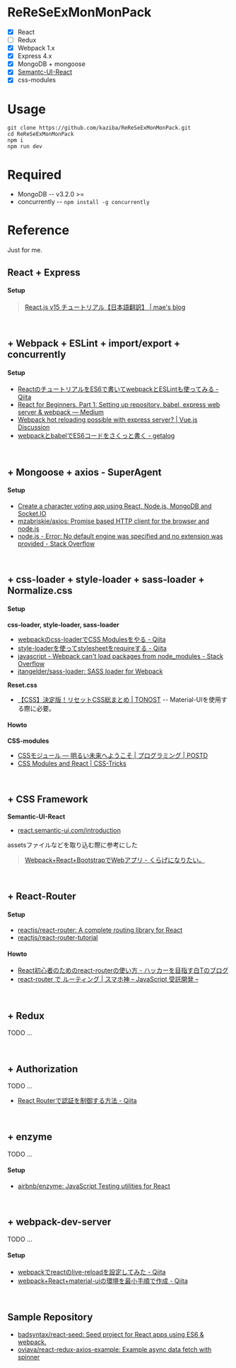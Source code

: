 ReReSeExMonMonPack
======

- [x] React
- [ ] Redux
- [x] Webpack 1.x
- [x] Express 4.x
- [x] MongoDB + mongoose
- [x] <a href="http://react.semantic-ui.com/introduction">Semantc-UI-React</a>
- [x] css-modules

# Usage

    git clone https://github.com/kaziba/ReReSeExMonMonPack.git
    cd ReReSeExMonMonPack
    npm i
    npm run dev

# Required

- MongoDB
-- v3.2.0 >=
- concurrently
-- `npm install -g concurrently`


# Reference

Just for me.

## React + Express

#### Setup

> <a href="http://mae.chab.in/archives/2872" target="_blank">React.js v15 チュートリアル【日本語翻訳】 | mae&apos;s blog</a>

<br>

## + Webpack + ESLint + import/export + concurrently

#### Setup

- <a href="http://qiita.com/morizotter/items/9e2a7def6773a2a8e174" target="_blank">ReactのチュートリアルをES6で書いてwebpackとESLintも使ってみる - Qiita</a>
- <a href="https://medium.com/@viatsko/react-for-beginners-part-1-setting-up-repository-babel-express-web-server-webpack-a3a90cc05d1e#.6d3sozh4t" target="_blank">React for Beginners. Part 1: Setting up repository, babel, express web server &amp; webpack — Medium</a>
- <a href="http://forum.vuejs.org/topic/836/webpack-hot-reloading-possible-with-express-server/6" target="_blank">Webpack hot reloading possible with express server? | Vue.js Discussion</a>
- <a href="http://geta6.hatenablog.com/entry/2016/04/05/165201" target="_blank">webpackとbabelでES6コードをさくっと書く - getalog</a>

<br>

## + Mongoose + axios - SuperAgent

#### Setup

- <a href="http://sahatyalkabov.com/create-a-character-voting-app-using-react-nodejs-mongodb-and-socketio/" target="_blank">Create a character voting app using React, Node.js, MongoDB and Socket.IO</a>
- <a href="https://github.com/mzabriskie/axios" target="_blank">mzabriskie/axios: Promise based HTTP client for the browser and node.js</a>
- <a href="http://stackoverflow.com/questions/23595282/error-no-default-engine-was-specified-and-no-extension-was-provided" target="_blank">node.js - Error: No default engine was specified and no extension was provided - Stack Overflow</a>

<br>

## + css-loader + style-loader + sass-loader + Normalize.css

#### Setup

**css-loader, style-loader, sass-loader**

- <a href="http://qiita.com/_likr/items/c335dec5221024ad56bc" target="_blank">webpackのcss-loaderでCSS Modulesをやる - Qiita</a>
- <a href="http://qiita.com/nekobato/items/43122e0ff7d260b2b0cc" target="_blank">style-loaderを使ってstylesheetをrequireする - Qiita</a>
- <a href="http://stackoverflow.com/questions/35247851/webpack-cant-load-packages-from-node-modules" target="_blank">javascript - Webpack can&apos;t load packages from node_modules - Stack Overflow</a>
- <a href="https://github.com/jtangelder/sass-loader" target="_blank">jtangelder/sass-loader: SASS loader for Webpack</a>

**Reset.css**

- <a href="http://tonost.com/2015/03/10/%E3%80%90css%E3%80%91%E6%B1%BA%E5%AE%9A%E7%89%88%EF%BC%81%E3%83%AA%E3%82%BB%E3%83%83%E3%83%88css%E7%B7%8F%E3%81%BE%E3%81%A8%E3%82%81/" target="_blank">【CSS】決定版！リセットCSS総まとめ | TONOST</a>
-- Material-UIを使用する際に必要。

#### Howto

**CSS-modules**

- <a href="http://postd.cc/css-modules/" target="_blank">CSSモジュール ― 明るい未来へようこそ | プログラミング | POSTD</a>
- <a href="https://css-tricks.com/css-modules-part-3-react/" target="_blank">CSS Modules and React | CSS-Tricks</a>

<br>

## + CSS Framework

**Semantic-UI-React**

- <a href="http://react.semantic-ui.com/introduction" target="_blank">react.semantic-ui.com/introduction</a>

assetsファイルなどを取り込む際に参考にした

> <a href="http://wannabe-jellyfish.hatenablog.com/entry/2016/03/06/034101" target="_blank">Webpack+React+BootstrapでWebアプリ - くらげになりたい。</a>

<br>


## + React-Router

#### Setup

- <a href="https://github.com/reactjs/react-router" target="_blank">reactjs/react-router: A complete routing library for React</a>
- <a href="https://github.com/reactjs/react-router-tutorial" target="_blank">reactjs/react-router-tutorial</a>

#### Howto

- <a href="http://beck23.hatenablog.com/entry/2015/02/20/054900" target="_blank">React初心者のためのreact-routerの使い方 - ハッカーを目指す白Tのブログ</a>
- <a href="http://smart.ataglance.jp/2016-01-07-react-router/" target="_blank">react-router で ルーティング | スマホ神 – JavaScript 受託開発 –</a>



<br>

## + Redux

TODO ...

<br>

## + Authorization

TODO ...

- <a href="http://qiita.com/suin/items/b7275ff3eb3486380c7e" target="_blank">React Routerで認証を制御する方法 - Qiita</a>

<br>

## + enzyme

TODO ...

#### Setup

- <a href="https://github.com/airbnb/enzyme" target="_blank">airbnb/enzyme: JavaScript Testing utilities for React</a>

<br>

## + webpack-dev-server

TODO ...

#### Setup

- <a href="http://qiita.com/fknsy/items/d2e216ae7bbe7e72d695" target="_blank">webpackでreactのlive-reloadを設定してみた - Qiita</a>
- <a href="http://qiita.com/takaki@github/items/724d97a20d3ae194ded4" target="_blank">webpack+React+material-uiの環境を最小手順で作成 - Qiita</a>

<br>

## Sample Repository

- <a href="https://github.com/badsyntax/react-seed" target="_blank">badsyntax/react-seed: Seed project for React apps using ES6 &amp; webpack.</a>
- <a href="https://github.com/oviava/react-redux-axios-example" target="_blank">oviava/react-redux-axios-example: Example async data fetch with spinner</a>
